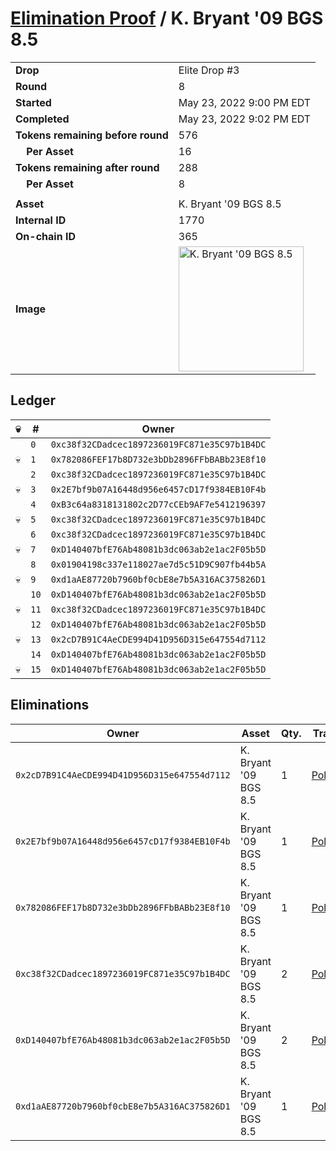 # [Elimination Proof](./readme.md) / K. Bryant &#039;09 BGS 8.5

|||
|---|---|
| **Drop** | Elite Drop #3 |
| **Round** | 8 |
| **Started** | May 23, 2022 9:00 PM EDT |
| **Completed** | May 23, 2022 9:02 PM EDT |
| **Tokens remaining before round** | 576 |
| **&nbsp;&nbsp;&nbsp;&nbsp;Per Asset** | 16 |
| **Tokens remaining after round** | 288 |
| **&nbsp;&nbsp;&nbsp;&nbsp;Per Asset** | 8 |
| | |
| **Asset** | K. Bryant &#039;09 BGS 8.5 |
| **Internal ID** | 1770 |
| **On-chain ID** | 365 |
| **Image** | <img src="https://tcdn.blokpax.com/9648a5d9-1834-45e8-ac83-6eb54858e7de/ecc7ee4e4aa1bcf5315054431091b564547dd9cc84bf77d28abdb3c26224bc23.png" height="200" alt="K. Bryant &#039;09 BGS 8.5" /> |

## Ledger

| 💀 | # | Owner |
| --- | --- | --- |
|  | `0` | `0xc38f32CDadcec1897236019FC871e35C97b1B4DC` |
| 💀 | `1` | `0x782086FEF17b8D732e3bDb2896FFbBABb23E8f10` |
|  | `2` | `0xc38f32CDadcec1897236019FC871e35C97b1B4DC` |
| 💀 | `3` | `0x2E7bf9b07A16448d956e6457cD17f9384EB10F4b` |
|  | `4` | `0xB3c64a8318131802c2D77cCEb9AF7e5412196397` |
| 💀 | `5` | `0xc38f32CDadcec1897236019FC871e35C97b1B4DC` |
|  | `6` | `0xc38f32CDadcec1897236019FC871e35C97b1B4DC` |
| 💀 | `7` | `0xD140407bfE76Ab48081b3dc063ab2e1ac2F05b5D` |
|  | `8` | `0x01904198c337e118027ae7d5c51D9C907fb44b5A` |
| 💀 | `9` | `0xd1aAE87720b7960bf0cbE8e7b5A316AC375826D1` |
|  | `10` | `0xD140407bfE76Ab48081b3dc063ab2e1ac2F05b5D` |
| 💀 | `11` | `0xc38f32CDadcec1897236019FC871e35C97b1B4DC` |
|  | `12` | `0xD140407bfE76Ab48081b3dc063ab2e1ac2F05b5D` |
| 💀 | `13` | `0x2cD7B91C4AeCDE994D41D956D315e647554d7112` |
|  | `14` | `0xD140407bfE76Ab48081b3dc063ab2e1ac2F05b5D` |
| 💀 | `15` | `0xD140407bfE76Ab48081b3dc063ab2e1ac2F05b5D` |


## Eliminations

| Owner | Asset | Qty. | Transaction |
| --- | --- | --- | --- |
| `0x2cD7B91C4AeCDE994D41D956D315e647554d7112` | K. Bryant '09 BGS 8.5 | 1 | [Polygonscan](https://polygonscan.com/tx/0xb68437a3a5b5718f196e582113133ab8ffe0bae78b8134d45cc48a7657b7f8aa) |
| `0x2E7bf9b07A16448d956e6457cD17f9384EB10F4b` | K. Bryant '09 BGS 8.5 | 1 | [Polygonscan](https://polygonscan.com/tx/0xbe7622311a451f33249e039259a07d7869ce76fd8f935a58b421d88b2cde39b4) |
| `0x782086FEF17b8D732e3bDb2896FFbBABb23E8f10` | K. Bryant '09 BGS 8.5 | 1 | [Polygonscan](https://polygonscan.com/tx/0x7d726adad2c4669264635641bebd2e988e8dd81c3b3d7a79e630d431b0c2f2de) |
| `0xc38f32CDadcec1897236019FC871e35C97b1B4DC` | K. Bryant '09 BGS 8.5 | 2 | [Polygonscan](https://polygonscan.com/tx/0xc033d53d609e5a6ed4029f3160ba9b97a64d5d35bc3cb401d5d9331d2a3c822a) |
| `0xD140407bfE76Ab48081b3dc063ab2e1ac2F05b5D` | K. Bryant '09 BGS 8.5 | 2 | [Polygonscan](https://polygonscan.com/tx/0x8b3ecdab32a5c474b50f13205856b65a0f4bf29c9fa1293a0b08083a0efceaca) |
| `0xd1aAE87720b7960bf0cbE8e7b5A316AC375826D1` | K. Bryant '09 BGS 8.5 | 1 | [Polygonscan](https://polygonscan.com/tx/0x5ba945038ff46ac2ea703a044f15480c90802f1748f8006f59786bd60a930569) |
